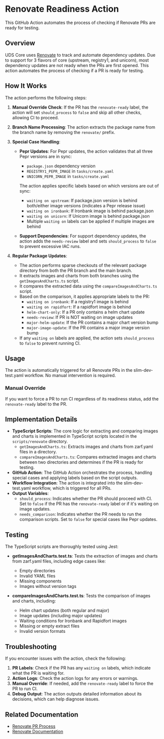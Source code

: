 # Renovate Readiness Action

This GitHub Action automates the process of checking if Renovate PRs are ready for testing.

## Overview

UDS Core uses [Renovate](https://github.com/renovatebot/renovate) to track and automate dependency updates. Due to support for 3 flavors of core (upstream, registry1, and unicorn), most dependency updates are not ready when the PRs are first opened. This action automates the process of checking if a PR is ready for testing.

## How It Works

The action performs the following steps:

1. **Manual Override Check**: If the PR has the `renovate-ready` label, the action will set `should_process` to `false` and skip all other checks, allowing CI to proceed.

2. **Branch Name Processing**: The action extracts the package name from the branch name by removing the `renovate/` prefix.

3. **Special Case Handling**:
   - **Pepr Updates**: For Pepr updates, the action validates that all three Pepr versions are in sync:
     - `package.json` dependency version
     - `REGISTRY1_PEPR_IMAGE` in `tasks/create.yaml`
     - `UNICORN_PEPR_IMAGE` in `tasks/create.yaml`

     The action applies specific labels based on which versions are out of sync:
     - `waiting on upstream`: If package.json version is behind both/either image versions (indicates a Pepr release issue)
     - `waiting on ironbank`: If Ironbank image is behind package.json
     - `waiting on unicorn`: If Unicorn image is behind package.json
     - Multiple `waiting on` labels can be applied if multiple images are behind
   - **Support Dependencies**: For support dependency updates, the action adds the `needs-review` label and sets `should_process` to `false` to prevent excessive IAC runs.

4. **Regular Package Updates**:
   - The action performs sparse checkouts of the relevant package directory from both the PR branch and the main branch.
   - It extracts images and charts from both branches using the `getImagesAndCharts.ts` script.
   - It compares the extracted data using the `compareImagesAndCharts.ts` script.
   - Based on the comparison, it applies appropriate labels to the PR:
     - `waiting on ironbank`: If a registry1 image is behind
     - `waiting on rapidfort`: If a rapidfort image is behind
     - `helm-chart-only`: If a PR only contains a helm chart update
     - `needs-review`: If PR is NOT waiting on image updates
     - `major-helm-update`: If the PR contains a major chart version bump
     - `major-image-update`: If the PR contains a major image version bump
   - If any `waiting on` labels are applied, the action sets `should_process` to `false` to prevent running CI.

## Usage

The action is automatically triggered for all Renovate PRs in the slim-dev-test.yaml workflow. No manual intervention is required.

### Manual Override

If you want to force a PR to run CI regardless of its readiness status, add the `renovate-ready` label to the PR.

## Implementation Details

- **TypeScript Scripts**: The core logic for extracting and comparing images and charts is implemented in TypeScript scripts located in the `scripts/renovate` directory.
  - `getImagesAndCharts.ts`: Extracts images and charts from zarf.yaml files in a directory.
  - `compareImagesAndCharts.ts`: Compares extracted images and charts between two directories and determines if the PR is ready for testing.
- **GitHub Action**: The GitHub Action orchestrates the process, handling special cases and applying labels based on the script outputs.
- **Workflow Integration**: The action is integrated into the slim-dev-test.yaml workflow, which is triggered for all PRs.
- **Output Variables**:
  - `should_process`: Indicates whether the PR should proceed with CI. Set to `false` if the PR has the `renovate-ready` label or if it's waiting on image updates.
  - `needs_comparison`: Indicates whether the PR needs to run the comparison scripts. Set to `false` for special cases like Pepr updates.

## Testing

The TypeScript scripts are thoroughly tested using Jest:

- **getImagesAndCharts.test.ts**: Tests the extraction of images and charts from zarf.yaml files, including edge cases like:
  - Empty directories
  - Invalid YAML files
  - Missing components
  - Images without version tags

- **compareImagesAndCharts.test.ts**: Tests the comparison of images and charts, including:
  - Helm chart updates (both regular and major)
  - Image updates (including major updates)
  - Waiting conditions for Ironbank and Rapidfort images
  - Missing or empty extract files
  - Invalid version formats

## Troubleshooting

If you encounter issues with the action, check the following:

1. **PR Labels**: Check if the PR has any `waiting on` labels, which indicate what the PR is waiting for.
2. **Action Logs**: Check the action logs for any errors or warnings.
3. **Manual Override**: If needed, add the `renovate-ready` label to force the PR to run CI.
4. **Debug Output**: The action outputs detailed information about its decisions, which can help diagnose issues.

## Related Documentation

- [Renovate PR Process](https://www.notion.so/Renovate-PR-Process-182e512f24fc80479d35f956a7c42388?pvs=21)
- [Renovate Documentation](https://docs.renovatebot.com/)
